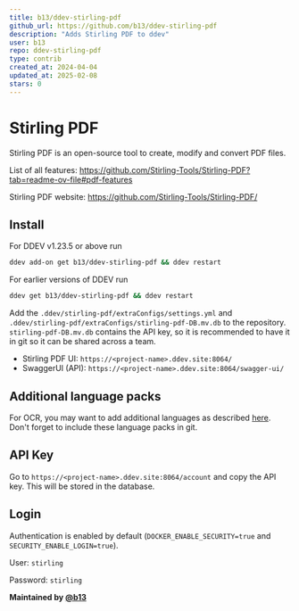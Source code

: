 ```yaml
---
title: b13/ddev-stirling-pdf
github_url: https://github.com/b13/ddev-stirling-pdf
description: "Adds Stirling PDF to ddev"
user: b13
repo: ddev-stirling-pdf
type: contrib
created_at: 2024-04-04
updated_at: 2025-02-08
stars: 0
---
```


# Stirling PDF

Stirling PDF is an open-source tool to create, modify and convert PDF files.

List of all features: https://github.com/Stirling-Tools/Stirling-PDF?tab=readme-ov-file#pdf-features

Stirling PDF website: https://github.com/Stirling-Tools/Stirling-PDF/

## Install

For DDEV v1.23.5 or above run

```bash
ddev add-on get b13/ddev-stirling-pdf && ddev restart
```

For earlier versions of DDEV run

```bash
ddev get b13/ddev-stirling-pdf && ddev restart
```

Add the `.ddev/stirling-pdf/extraConfigs/settings.yml` and `.ddev/stirling-pdf/extraConfigs/stirling-pdf-DB.mv.db` to the repository.
`stirling-pdf-DB.mv.db` contains the API key, so it is recommended to have it in git so it can be shared across a team.

* Stirling PDF UI: `https://<project-name>.ddev.site:8064/`
* SwaggerUI (API): `https://<project-name>.ddev.site:8064/swagger-ui/`

## Additional language packs

For OCR, you may want to add additional languages as described [here](https://github.com/Stirling-Tools/Stirling-PDF/blob/main/HowToUseOCR.md#language-packs).
Don't forget to include these language packs in git.

## API Key

Go to `https://<project-name>.ddev.site:8064/account` and copy the API key.
This will be stored in the database.

## Login

Authentication is enabled by default 
(`DOCKER_ENABLE_SECURITY=true` and `SECURITY_ENABLE_LOGIN=true`).

User: `stirling`

Password: `stirling`

**Maintained by [@b13](https://github.com/b13)**
